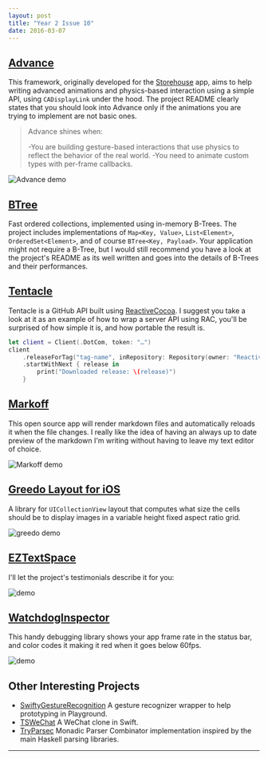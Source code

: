 ```yaml
---
layout: post
title: "Year 2 Issue 10"
date: 2016-03-07
---
```


## [Advance](https://github.com/storehouse/Advance)

This framework, originally developed for the [Storehouse](https://www.storehouse.co/) app, aims to help writing advanced animations and physics-based interaction using a simple API, using `CADisplayLink` under the hood. The project README clearly states that you should look into Advance only if the animations you are trying to implement are not basic ones.

> Advance shines when:
>
> -You are building gesture-based interactions that use physics to reflect the behavior of the real world.
> -You need to animate custom types with per-frame callbacks.

![Advance demo](https://raw.githubusercontent.com/storehouse/Advance/master/Assets/nav.gif)

## [BTree](https://github.com/lorentey/BTree)

Fast ordered collections, implemented using in-memory B-Trees. The project includes implementations of `Map<Key, Value>`, `List<Element>`, `OrderedSet<Element>`, and of course `BTree<Key, Payload>`. Your application might not require a B-Tree, but I would still recommend you have a look at the project's README as its well written and goes into the details of B-Trees and their performances.


## [Tentacle](https://github.com/mdiep/Tentacle)

Tentacle is a GitHub API built using [ReactiveCocoa](https://github.com/ReactiveCocoa/ReactiveCocoa). I suggest you take a look at it as an example of how to wrap a server API using RAC, you'll be surprised of how simple it is, and how portable the result is.

```swift
let client = Client(.DotCom, token: "…")
client
    .releaseForTag("tag-name", inRepository: Repository(owner: "ReactiveCocoa", name: "ReactiveCocoa"))
    .startWithNext { release in
        print("Downloaded release: \(release)")
    }
```

## [Markoff](https://github.com/thoughtbot/Markoff)

This open source app will render markdown files and automatically reloads it when the file changes. I really like the idea of having an always up to date preview of the markdown I'm writing without having to leave my text editor of choice.

![Markoff demo](https://camo.githubusercontent.com/d24b9736bb0b5e0dcc765ead5d77bf50fe1331fb/68747470733a2f2f696d616765732e74686f75676874626f742e636f6d2f6d61726b6f66662f4d61726b6f666653637265656e73686f742e6a7067)

## [Greedo Layout for iOS](https://github.com/500px/greedo-layout-for-ios)

A library for `UICollectionView` layout that computes what size the cells should be to display images in a variable height fixed aspect ratio grid.

![greedo demo](https://raw.githubusercontent.com/500px/greedo-layout-for-ios/master/screenshot.png)


## [EZTextSpace](https://github.com/goktugyil/EZTextSpace)

I'll let the project's testimonials describe it for you:

![demo](https://raw.githubusercontent.com/goktugyil/EZTextSpace/master/e1.gif)

## [WatchdogInspector](https://github.com/tapwork/WatchdogInspector)

This handy debugging library shows your app frame rate in the status bar, and color codes it making it red when it goes below 60fps.

![demo](https://raw.githubusercontent.com/tapwork/WatchdogInspector/master/screencast.gif)

## Other Interesting Projects

* [SwiftyGestureRecognition](https://github.com/b3ll/SwiftyGestureRecognition) A gesture recognizer wrapper to help prototyping in Playground.
* [TSWeChat](https://github.com/hilen/TSWeChat) A WeChat clone in Swift.
* [TryParsec](https://github.com/inamiy/TryParsec) Monadic Parser Combinator implementation inspired by the main Haskell parsing libraries.

---

